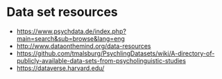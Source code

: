 
# Data set resources

- https://www.psychdata.de/index.php?main=search&sub=browse&lang=eng
- http://www.dataonthemind.org/data-resources 
- https://github.com/tmalsburg/PsychlingDatasets/wiki/A-directory-of-publicly-available-data-sets-from-psycholinguistic-studies
- https://dataverse.harvard.edu/

